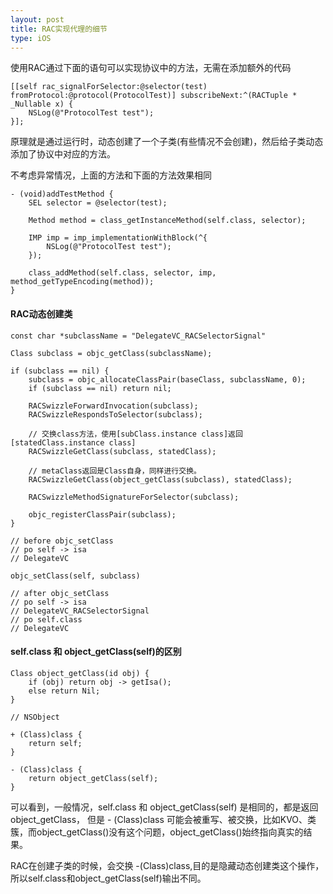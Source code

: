 ```yaml
---
layout: post
title: RAC实现代理的细节
type: iOS
---
```



使用RAC通过下面的语句可以实现协议中的方法，无需在添加额外的代码

```
[[self rac_signalForSelector:@selector(test) fromProtocol:@protocol(ProtocolTest)] subscribeNext:^(RACTuple * _Nullable x) {
    NSLog(@"ProtocolTest test");
}];
```

原理就是通过运行时，动态创建了一个子类(有些情况不会创建)，然后给子类动态添加了协议中对应的方法。

不考虑异常情况，上面的方法和下面的方法效果相同

```
- (void)addTestMethod {
    SEL selector = @selector(test);
    
    Method method = class_getInstanceMethod(self.class, selector);
    
    IMP imp = imp_implementationWithBlock(^{
        NSLog(@"ProtocolTest test");
    });
    
    class_addMethod(self.class, selector, imp, method_getTypeEncoding(method));
}
```

#### RAC动态创建类

```
const char *subclassName = "DelegateVC_RACSelectorSignal"
	
Class subclass = objc_getClass(subclassName);
	
if (subclass == nil) {
	subclass = objc_allocateClassPair(baseClass, subclassName, 0);
	if (subclass == nil) return nil;

	RACSwizzleForwardInvocation(subclass);
	RACSwizzleRespondsToSelector(subclass);
	
	// 交换class方法，使用[subClass.instance class]返回[statedClass.instance class]
	RACSwizzleGetClass(subclass, statedClass);
	
	// metaClass返回是Class自身，同样进行交换。
	RACSwizzleGetClass(object_getClass(subclass), statedClass);

	RACSwizzleMethodSignatureForSelector(subclass);

	objc_registerClassPair(subclass);
}

// before objc_setClass
// po self -> isa 
// DelegateVC
	
objc_setClass(self, subclass)
	
// after objc_setClass
// po self -> isa
// DelegateVC_RACSelectorSignal
// po self.class
// DelegateVC
```

#### self.class 和 object_getClass(self)的区别

```
Class object_getClass(id obj) {
    if (obj) return obj -> getIsa();
    else return Nil;
}

// NSObject

+ (Class)class {
    return self;
}
 
- (Class)class {
    return object_getClass(self);
}
```

可以看到，一般情况，self.class 和 object\_getClass(self) 是相同的，都是返回 object\_getClass，
但是 - (Class)class 可能会被重写、被交换，比如KVO、类簇，而object_getClass()没有这个问题，object\_getClass()始终指向真实的结果。

RAC在创建子类的时候，会交换 -(Class)class,目的是隐藏动态创建类这个操作，所以self.class和object_getClass(self)输出不同。




